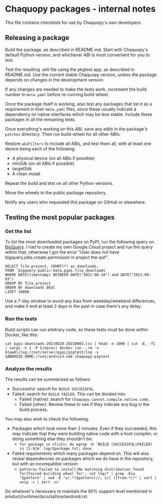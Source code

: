 # Chaquopy packages - internal notes

This file contains checklists for use by Chaquopy's own developers.


## Releasing a package

Build the package, as described in README.md. Start with Chaquopy's default Python
version, and whichever ABI is most convenient for you to test.

Test the resulting .whl file using the pkgtest app, as described in README.md. Use the
current stable Chaquopy version, unless the package depends on changes in the development
version.

If any changes are needed to make the tests work, increment the build number in
`meta.yaml` before re-running build-wheel.

Once the package itself is working, also test any packages that list it as a requirement
in their `meta.yaml` files, since these usually indicate a dependency on native interfaces
which may be less stable. Include these packages in all the remaining tests.

Once everything's working on this ABI, save any edits in the package's `patches`
directory. Then run build-wheel for all other ABIs.

Restore `abiFilters` to include all ABIs, and test them all, with at least one device
being each of the following:

* A physical device (on all ABIs if possible)
* minSdk (on all ABIs if possible)
* targetSdk
* A clean install

Repeat the build and test on all other Python versions.

Move the wheels to the public package repository.

Notify any users who requested this package on GitHub or elsewhere.


## Testing the most popular packages

### Get the list

To list the most downloaded packages on PyPI, run the following query on
[BigQuery](https://bigquery.cloud.google.com/dataset/the-psf:pypi?pli=1). I had to create
my own Google Cloud project and run the query within that, otherwise I got the error "User
does not have bigquery.jobs.create permission in project the-psf".
```
SELECT file.project, COUNT(*) as downloads,
FROM `bigquery-public-data.pypi.file_downloads`
WHERE DATE(timestamp) BETWEEN DATE("2021-08-28") and DATE("2021-09-03")
GROUP BY file.project
ORDER BY downloads DESC
LIMIT 10000
```
Use a 7-day window to avoid any bias from weekday/weekend differences, and make it end
at least 2 days in the past in case there's any delay.

### Run the tests

Build scripts can run arbitrary code, so these tests must be done within Docker, like
this:

`cat pypi-downloads-20210828-20210903.csv | head -n 1000 | cut -d, -f1 | xargs -n 1 -P $(nproc) docker run --rm -v $(pwd)/log:/root/server/pypi/piptest/log -v $ANDROID_HOME:/root/android-sdk chaquopy-piptest`

### Analyze the results

The results can be summarized as follows:
* Successful: search for `BUILD SUCCESSFUL`.
* Failed: search for `BUILD FAILED`. This can be divided into:
  * Failed (native): search for `Chaquopy.cannot.compile.native.code`.
  * Failed (other). Review these to see if they indicate any bug in the build process.

You may also wish to check the following:

* Packages which took more than 2 minutes. Even if they succeeded, this may indicate that
  they were building native code with a host compiler, or doing something else they
  shouldn't be:
  * `for package in <list>; do egrep -H 'BUILD (SUCCESSFUL|FAILED) in [2-9]m' log/$package.txt; done`
* Failed requirements which many packages depend on. This will also reveal dependencies on
  packages which we do have in the repository, but with an incompatible version:
  * `pattern='Failed to install|No matching distribution found for|Failed building wheel for'; cat log/* | grep -Eia "$pattern" | sed -E "s/.*($pattern)//; s/[ (]from.*//" | sort | uniq -c | sort -nr`

Do whatever's necessary to maintain the 90% support level mentioned in
product/runtime/docs/sphinx/android.rst.
